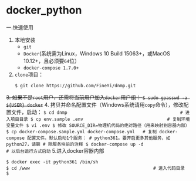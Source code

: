 # docker_python

一.快速使用
1. 本地安装
    - `git`
    - `Docker`(系统需为Linux，Windows 10 Build 15063+，或MacOS 10.12+，且必须要`64`位）
    - `docker-compose 1.7.0+`
2. `clone`项目：
    ```
    $ git clone https://github.com/FineYi/dnmp.git
    ```
~~3. 如果不是`root`用户，还需将当前用户加入`docker`用户组：
    ```
    $ sudo gpasswd -a ${USER} docker
    ```~~
4. 拷贝并命名配置文件（Windows系统请用`copy`命令），修改配置文件，启动：
    ```
    $ cd dnmp                                           # 进入项目目录
    $ cp env.sample .env                                # 复制环境变量文件
    $ vi .env
    $ 修改 SOURCE_DIR=物理机代码的绝对路径（用来映射到容器内部）
    $ cp docker-compose.sample.yml docker-compose.yml   # 复制 docker-compose 配置文件。默认启动1个服务：
                                                        # python361。要开启更多其他服务，如python27，请删
                                                        # 除服务块前的注释
    $ docker-compose up -d                              # 以后台运行方式启动
    ```
5.进入docker容器内部


```
$ docker exec -it python361 /bin/sh
$ cd /www                                               # 进入代码目录
$ 
```
